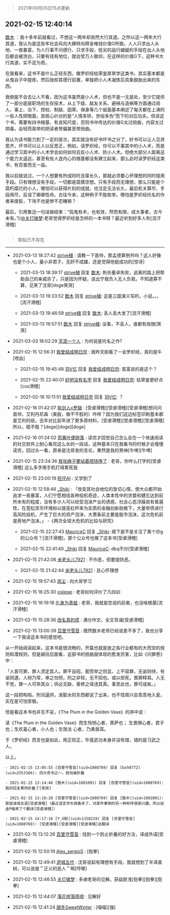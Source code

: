 > 2021年09月05日15点更新
<link rel="stylesheet" href="https://cdn.jsdelivr.net/gh/taotie6/sampleJSON@main/css/photo_show.css">


 ## 2021-02-15 12:40:14 

 [㪚木](https://www.coolapk.com/feed/24887489?shareKey=NmU3YjEyMmMwNGY0NjEzMTc3YmQ~) ：我十多年前就看过，不想这一两年却突然大行其道。之所以这一两年大行其道，我认为是这些年社会风向大肆转向拜金唯钱价值G所致。人人只求出人头地、一夜暴富，为人行事不问德行、只求手段，低劣的品行龌龊的手段在出人头地后都会被洗白，只要有钱有地位，就会受万人敬仰，在这样的价值G下<!--break-->，这种书大行其道，实不足为奇。

在我看来，这书不是什么正经东西，像罗织经枯荣鉴厚黑学这类书，其实基本都是从鬼谷子中提炼，然后抛却其德行前置，单独把小人术凝炼后具象脱胎出来的东西。

我倒是不会去让人不看，因为这书虽然是小人术，但也不是一无是处，至少它提供了一部分底层职场的生存技术，从上下级、敌友关系、避祸与造祸等方面通过阅人、事上、治下、控权、制敌、固荣、保身等几个层面基本阐述了每天都在上演的一些人性阴暗面，其核心针对的是“人情多矫，世俗多伪”而下的对应功夫。但读这个书，需要有四书根基、有良知尺度，否则书中传达的价值G太过扭曲，内容太过阴毒，会轻而易举的把读者带偏甚至带扭曲。

我认为读书能力到了一定的层次，其实就没有好书坏书之分了，好书可以让人见贤思齐，坏书可以让人以反思正，例如，读罗织经，你可以不事其中的小人术，而是通过学习其中的小人术学会如何如何去反小人术、防小人术。但绝大部分人距离这个能力太遥远，甚至有些人连内心的根基都没有建立起来，那么此时读罗织经这类书，有百害而无一益。

我以前就说过，一个人想要有所成同时且葆长久，那就必须要心怀理想的同时擅用手段。只有理想没有手段，一切都是腐儒空想。只有手段而无理想，那么只能是个腐朽糜烂的小人，哪怕可以获得片刻的成就，也注定无法长久，最后机关算尽、手段用尽，反误了卿卿性命。古往今来，这种例子不胜枚举。哪怕是罗织经托名的作者来俊臣，下场不也是惨不忍睹嘛？

最后，引用鲁迅一句话做结束：“捣鬼有术，也有效，然而有限，成大事者，古今未有。”//<a class="feed-link-uname" href="/u/关灯做梦">@关灯做梦</a>:老哥觉得罗织经是怎样的一本书呀？最近听到好多人吹[流汗滑稽] 

<div class="album">
<img class="img-item" src="" />
</div>

> 原贴已不存在 

 ------- 

- 2021-03-13 18:27:42 [strive植](uid=1468928) : 请教一下首帅，那孟德算例外吗？这人好像也是个小人，量小非君子，无奸不成雄，还是觉得他挺成功的[惊讶] 

    - 2021-03-13 18:39:17 [strive植](uid=1468928) 回复 [㪚木](uid=1081091): 刺杀董卓失败，逃离的路上把帮助自己的亲戚杀了，只是因为怀疑，说出宁我负人无人负我，不知道算不算，见笑了沈哥[doge笑哭] 

    - 2021-03-13 19:33:52 [㪚木](uid=1081091) 回复 [strive植](uid=1468928): 这是三国演义写的，小说。。。[流汗滑稽] 

    - 2021-03-13 19:46:59 [strive植](uid=1468928) 回复 [㪚木](uid=1081091): 丢人丢大发了[流汗滑稽] 

    - 2021-03-13 19:57:51 [㪚木](uid=1081091) 回复 [strive植](uid=1468928): 没事，不丢人，谁都有局限[笑哭] 

- 2021-03-03 18:02:29 [天涯一个人](uid=3225865) : 为何说是托名之作? 

- 2021-02-15 12:56:31 [我爱结成明日奈](uid=1772977) : 我昨天刚看了一会罗织经，真的是牛[喷血] 

    - 2021-02-15 19:45:48 [羽V忆](uid=1291531) 回复 [我爱结成明日奈](uid=1772977): 首富说的是这个？ 

    - 2021-02-15 22:40:01 [好吧没有名字](uid=2562506) 回复 [我爱结成明日奈](uid=1772977): 枯荣鉴更好点[cos滑稽] 

    - 2021-02-16 10:11:51 [我爱结成明日奈](uid=1772977) 回复 [羽V忆](uid=1291531): ？ 

- 2021-02-16 01:42:07 [执剑人x罗辑](uid=1980858) : [受虐滑稽][受虐滑稽][受虐滑稽]想问问首帅，艾利丹尼森（美股，做不干胶的）咋样？因为我们这边标签印刷基本都是艾利的纸，去年对比前年进了更多原材料，[受虐滑稽][受虐滑稽][受虐滑稽]所以，稳不稳？[doge][doge][doge] 

- 2021-02-16 01:24:02 [而黄叶便碎落](uid=2845514) : 读完才回觉自己怎么会在一个快速阅读的社交软件上耐心看完这么长的一段话，这种基本只在我看书的时候才会慢慢读完，回过头一看，原来是沈哥发的言论，果然是我的男神[牛啤][牛啤] 

- 2021-02-15 23:34:36 [我张麻子要站着把钱挣了](uid=3517371) : 老哥，你咋么打字的[受虐滑稽]
这么多字用手机打得累死我 

- 2021-02-15 23:00:19 [旺仔AI](uid=1316908) : 又学到了 

- 2021-02-15 12:58:46 [_Shiki](uid=1014851) : 「改变其社会地位的急切心情，使大众都开始追求一夜暴富，人们宁愿相信各种投机奇迹，人类本性中的贪婪和健忘达到前所未有的程度，没有多少人可以经受泡沫产业的诱惑，社会心态浮躁具有普遍性，在宽松货币环境和以提高杠杆率为实质的金融创新助推下，大量举债进行高风险投机，产生了巨大的资产泡沫<!--break-->，大萧条前主要是股市泡沫，这次危机前是房地产泡沫。」  -《两次全球大危机的比较与研究》 

    - 2021-02-15 22:27:43 [MauriceC](uid=2661286) 回复 [_Shiki](uid=1014851): 阁下是不是关注了某个炒g的公众号？[流汗滑稽]，那个公众号也推了这本书[受虐滑稽] 

    - 2021-02-15 22:41:40 [_Shiki](uid=1014851) 回复 [MauriceC](uid=2661286): dbq不炒[受虐滑稽] 

- 2021-02-15 21:42:06 [米老头儿7921](uid=3247034) : 不作恶，但要提防恶。 

    - 2021-02-15 21:42:44 [米老头儿7921](uid=3247034) : 且心怀理想 

- 2021-02-15 19:57:43 [岚尘](uid=1308250) : 向大哥学习 

- 2021-02-15 16:25:30 [osiieap](uid=1687962) : 老哥如何评价了凡四训 

- 2021-02-15 16:19:18 [化身为青蛙](uid=1209189) : 老哥，我就是您说的前者，也没啥根基[流汗滑稽] 

- 2021-02-15 15:28:36 [改名真的烦](uid=2838207) : 满分作文，全文背诵[受虐滑稽] 

- 2021-02-15 13:00:39 [百里守雪音](uid=1080769) : 既然㪚木老师已经说差不多了，我也分享一下我读这本书的感觉吧。

从一开始阅读起来，这本书是很流畅的，开篇也就是放之各行业都有的大而空的规则和潜规则，但是越往后面看，这部书的扭曲就体现的愈发厉害，比如《问罪卷》中：

「人皆可罪，罪人须定其人。罪不自招，密而举之则显。上不容罪<!--break-->，无谕则待，有谕则逮。人辩乃常，审之勿悯，刑之非轻，无不招也。或以拒死，畏罪释耳。人无不党，罪一人可举其众；供必无缺，善修之毋违其真。事至此也，罪可成矣。」

这一段把构陷，刑讯逼供，泼脏水的东西都说了出来，也不怪周兴会乖乖地入瓮，实在是可怕至极。

但是看这本书也并无不妥，《The Plum in the Golden Vase》的序中说：

读《The Plum in the Golden Vase》而生怜悯心者，菩萨也；
生畏惧心者，君子也；生欢喜心者，小人也；生效法
心者，乃禽兽耳。

于《罗织经》而言也是如此，用正则正，毕竟武功本身并没有错，错的是习武之人。

以上。 

    - 2021-02-15 13:05:55 [百里守雪音](uid=1080769) 回复 [bxh0772](uid=2553166): 四大奇书之一，我怕被折叠 

    - 2021-02-15 13:14:46 [㪚木](uid=1081091) 回复 [百里守雪音](uid=1080769): 我的回复果然折叠了[笑哭] 

    - 2021-02-15 13:18:20 [百里守雪音](uid=1080769) 回复 [㪚木](uid=1081091): 那就译成古语[受虐滑稽]（最近语言学东西看多了，对某件事物的另一种称呼很感兴趣，所以给金P梅来了个翻译[受虐滑稽]） 

    - 2021-02-15 14:17:16 [Y_G默](uid=1158219) 回复 [百里守雪音](uid=1080769): [受虐滑稽][受虐滑稽][受虐滑稽]这翻译 

- 2021-02-15 13:12:26 [百里守雪音](uid=1080769) : 找到一个防止折叠的好方法，译成外语[受虐滑稽] 

- 2021-02-15 12:50:19 [Alex_sergioS](uid=1188167) : [抱拳] 

- 2021-02-15 12:49:41 [遊城五代](uid=825387) : 沈哥说起有理想有手段，我就想到了半泽直树，可以说是＂正义的恶人＂啊[哼唧] 

- 2021-02-15 12:46:55 [关灯做梦](uid=2195941) : 多谢老哥的见解，获益匪浅[抱拳][抱拳][抱拳] 

- 2021-02-15 12:44:07 [落花烬落雨啼](uid=1966083) : 见解好 

- 2021-02-15 12:41:24 [甜冬SweetWinter](uid=1967207) : [喵喵][强] 


